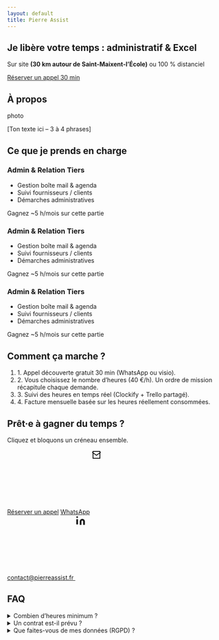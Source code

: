 ```yaml
---
layout: default
title: Pierre Assist
---
```


<section id="intro" class="pt-32 pb-24 bg-hero-gradient text-center">
  <h1 class="text-4xl sm:text-5xl font-extrabold mb-4">
    Je libère votre temps : <span class="text-gray-200">administratif &amp; Excel</span>
  </h1>
  <p class="mb-8 text-lg">
    Sur site <strong>(30 km autour de Saint-Maixent-l’École)</strong> ou 100 % distanciel
  </p>
  <a href="#cta" class="px-8 py-3 bg-gray-100 text-slate-900 font-semibold rounded-full shadow hover:bg-white">
    Réserver un appel 30 min
  </a>
</section>

<section id="about" class="py-24 text-center text-white bg-[url('/assets/desk.jpg')] bg-cover bg-center bg-fixed relative">
  <div class="py-20 container mx-auto px-4 max-w-3xl text-center" data-aos="fade-up">
  <div class="absolute inset-0 bg-gradient-to-br from-indigo-700/80 to-violet-800/80"></div>
  <div class="relative z-10">
<h2 class="text-3xl font-bold mb-6">À propos</h2>
<div class="mx-auto mb-6 w-32 h-32 rounded-full bg-slate-800 flex items-center justify-center text-gray-500">photo</div>
<p class="text-gray-300">[Ton texte ici&nbsp;– 3&nbsp;à&nbsp;4 phrases]</p>
  </div>
  </div>
</section>

<section id="services" class="py-20 container mx-auto px-4">
  <h2 class="text-3xl font-bold text-center mb-12">Ce que je prends en charge</h2>

  <div class="grid md:grid-cols-3 gap-40">
    <!-- carte -->
   <div class="bg-slate-800 rounded-lg p-6 flex flex-col items-center text-center
            space-y-3 min-h-[260px] transition hover:-translate-y-1 hover:shadow-lg">

  <!-- icône -->
  <i data-lucide="inbox" class="w-8 h-8 text-indigo-400"></i>

  <!-- titre -->
  <h3 class="text-xl font-semibold">Admin &amp; Relation Tiers</h3>

  <!-- liste -->
  <ul class="list-disc list-inside text-gray-300 flex-1 space-y-1">
    <li>Gestion boîte mail &amp; agenda</li>
    <li>Suivi fournisseurs / clients</li>
    <li>Démarches administratives</li>
  </ul>

  <!-- phrase valeur -->
  <p class="text-sm text-indigo-400 italic">
    Gagnez ~5&nbsp;h/mois sur cette partie
  </p>
</div>
  <!-- carte -->
   <div class="bg-slate-800 rounded-lg p-6 flex flex-col items-center text-center
            space-y-3 min-h-[260px] transition hover:-translate-y-1 hover:shadow-lg">

  <!-- icône -->
  <i data-lucide="inbox" class="w-8 h-8 text-indigo-400"></i>

  <!-- titre -->
  <h3 class="text-xl font-semibold">Admin &amp; Relation Tiers</h3>

  <!-- liste -->
  <ul class="list-disc list-inside text-gray-300 flex-1 space-y-1">
    <li>Gestion boîte mail &amp; agenda</li>
    <li>Suivi fournisseurs / clients</li>
    <li>Démarches administratives</li>
  </ul>

  <!-- phrase valeur -->
  <p class="text-sm text-indigo-400 italic">
    Gagnez ~5&nbsp;h/mois sur cette partie
  </p>
</div>
<!-- carte -->
   <div class="bg-slate-800 rounded-lg p-6 flex flex-col items-center text-center
            space-y-3 min-h-[260px] transition hover:-translate-y-1 hover:shadow-lg">

  <!-- icône -->
  <i data-lucide="inbox" class="w-8 h-8 text-indigo-400"></i>

  <!-- titre -->
  <h3 class="text-xl font-semibold">Admin &amp; Relation Tiers</h3>

  <!-- liste -->
  <ul class="list-disc list-inside text-gray-300 flex-1 space-y-1">
    <li>Gestion boîte mail &amp; agenda</li>
    <li>Suivi fournisseurs / clients</li>
    <li>Démarches administratives</li>
  </ul>

  <!-- phrase valeur -->
  <p class="text-sm text-indigo-400 italic">
    Gagnez ~5&nbsp;h/mois sur cette partie
  </p>
</div>
</div>
</section>

<section id="process" class="py-16 bg-slate-800">
  <div class="container mx-auto px-4">
    <h2 class="text-3xl font-bold mb-8 text-center">Comment ça marche ?</h2>
    <ol class="space-y-4 max-w-3xl mx-auto">
      <li><span class="font-semibold text-indigo-400">1.</span> Appel découverte gratuit 30 min (WhatsApp ou visio).</li>
      <li><span class="font-semibold text-indigo-400">2.</span> Vous choisissez le nombre d’heures (40 €/h). Un ordre de mission récapitule chaque demande.</li>
      <li><span class="font-semibold text-indigo-400">3.</span> Suivi des heures en temps réel (Clockify + Trello partagé).</li>
      <li><span class="font-semibold text-indigo-400">4.</span> Facture mensuelle basée sur les heures réellement consommées.</li>
    </ol>
  </div>
</section>

<section id="cta" class="py-20 text-center">
  <h2 class="text-3xl font-bold mb-4">Prêt·e à gagner du temps&nbsp;?</h2>
  <p class="mb-8">Cliquez et bloquons un créneau ensemble.</p>
  <div class="flex flex-col sm:flex-row justify-center items-center gap-4">
  <a href="https://calendly.com/…" class="px-6 py-3 bg-indigo-500 rounded-full font-semibold hover:bg-indigo-600">Réserver un appel</a>
  <a href="https://wa.me/33600000000" class="px-6 py-3 border border-indigo-400 rounded-full hover:bg-indigo-600 hover:border-transparent">WhatsApp</a>
  <a href="mailto:contact@pierreassist.fr" class="inline-flex items-center gap-2 text-gray-300 hover:text-white">
    <svg class="h-5 w-5" fill="none" stroke="currentColor" stroke-width="2">
      <path d="M4 4h16v16H4z"></path><polyline points="22,6 12,13 2,6"></polyline>
    </svg>
    contact@pierreassist.fr
  </a>
  <a href="https://www.linkedin.com/in/tonprofil" class="text-gray-300 hover:text-white">
    <svg class="h-5 w-5" fill="currentColor"><path d="M16 8a6 6 0 0 1 6 6v8h-4v-8a2 2 0 0 0-4 0v8h-4v-8a6 6 0 0 1 6-6z"/><rect x="2" y="9" width="4" height="12"/><circle cx="4" cy="4" r="2"/></svg>
  </a>
</div>
</section>

<section id="faq" class="py-16 bg-slate-800" data-aos="fade-up">
  <div class="container mx-auto px-4 max-w-3xl">
    <h2 class="text-2xl font-bold mb-6 text-center">FAQ</h2>
    <details class="mb-4">
      <summary class="cursor-pointer font-semibold">Combien d’heures minimum&nbsp;?</summary>
      <p class="mt-2 text-gray-300">Je facture à l’heure. Aucune quantité minimale&nbsp;; vous ne payez que le temps réellement consommé.</p>
    </details>
    <details class="mb-4"><summary class="cursor-pointer font-semibold">Un contrat est-il prévu&nbsp;?
    </summary>
      <p class="mt-2 text-gray-300">Oui : une lettre de mission-cadre + un ordre de mission par demande. Pas de surprise tarifaire.</p></details><details><summary class="cursor-pointer font-semibold">Que faites-vous de mes données (RGPD)&nbsp;?</summary><p class="mt-2 text-gray-300">Accès chiffré via Bitwarden, stockage OneDrive UE, destruction à la fin de mission. Voir CGV § 6.</p>
      </details>
  </div>
</section>
